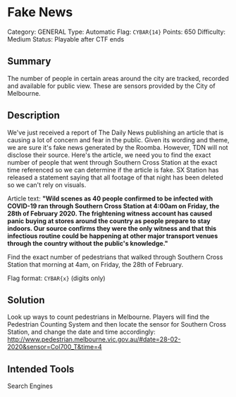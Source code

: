 # Fake News
Category: GENERAL
Type: Automatic
Flag: `CYBAR{14}`
Points: 650
Difficulty: Medium
Status: Playable after CTF ends

## Summary
The number of people in certain areas around the city are tracked, recorded and available for public view. These are sensors provided by the City of Melbourne.

## Description
We've just received a report of The Daily News publishing an article that is causing a lot of concern and fear in the public. Given its wording and theme, we are sure it's fake news generated by the Roomba. However, TDN will not disclose their source. Here's the article, we need you to find the exact number of people that went through Southern Cross Station at the exact time referenced so we can determine if the article is fake. SX Station has released a statement saying that all footage of that night has been deleted so we can't rely on visuals.

Article text: **"Wild scenes as 40 people confirmed to be infected with COVID-19 ran through Southern Cross Station at 4:00am on Friday, the 28th of February 2020. The frightening witness account has caused panic buying at stores around the country as people prepare to stay indoors. Our source confirms they were the only witness and that this infectious routine could be happening at other major transport venues through the country without the public's knowledge."**

Find the exact number of pedestrians that walked through Southern Cross Station that morning at 4am, on Friday, the 28th of February. 

Flag format: `CYBAR{x}` (digits only)

## Solution
Look up ways to count pedestrians in Melbourne. Players will find the Pedestrian Counting System and then locate the sensor for Southern Cross Station, and change the date and time accordingly:
http://www.pedestrian.melbourne.vic.gov.au/#date=28-02-2020&sensor=Col700_T&time=4

## Intended Tools
Search Engines
